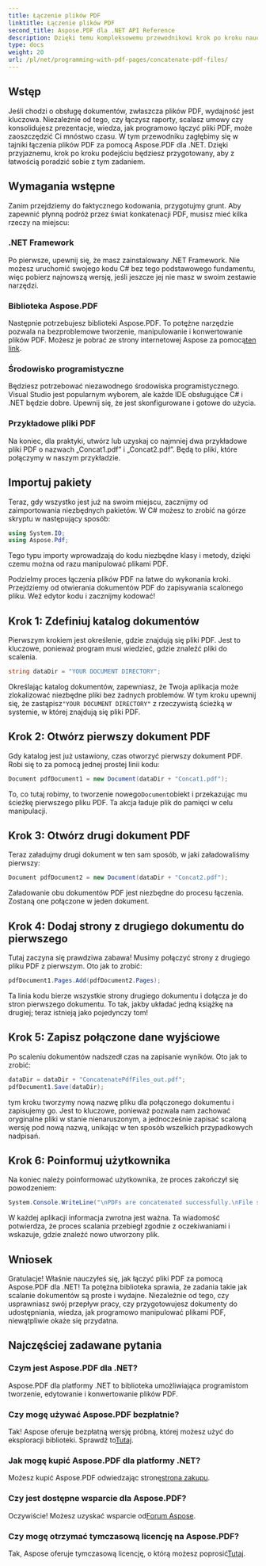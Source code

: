 ```yaml
---
title: Łączenie plików PDF
linktitle: Łączenie plików PDF
second_title: Aspose.PDF dla .NET API Reference
description: Dzięki temu kompleksowemu przewodnikowi krok po kroku nauczysz się bez problemu łączyć pliki PDF za pomocą Aspose.PDF dla .NET.
type: docs
weight: 20
url: /pl/net/programming-with-pdf-pages/concatenate-pdf-files/
---
```

## Wstęp

Jeśli chodzi o obsługę dokumentów, zwłaszcza plików PDF, wydajność jest kluczowa. Niezależnie od tego, czy łączysz raporty, scalasz umowy czy konsolidujesz prezentacje, wiedza, jak programowo łączyć pliki PDF, może zaoszczędzić Ci mnóstwo czasu. W tym przewodniku zagłębimy się w tajniki łączenia plików PDF za pomocą Aspose.PDF dla .NET. Dzięki przyjaznemu, krok po kroku podejściu będziesz przygotowany, aby z łatwością poradzić sobie z tym zadaniem.

## Wymagania wstępne

Zanim przejdziemy do faktycznego kodowania, przygotujmy grunt. Aby zapewnić płynną podróż przez świat konkatenacji PDF, musisz mieć kilka rzeczy na miejscu:

### .NET Framework

Po pierwsze, upewnij się, że masz zainstalowany .NET Framework. Nie możesz uruchomić swojego kodu C# bez tego podstawowego fundamentu, więc pobierz najnowszą wersję, jeśli jeszcze jej nie masz w swoim zestawie narzędzi.

### Biblioteka Aspose.PDF

 Następnie potrzebujesz biblioteki Aspose.PDF. To potężne narzędzie pozwala na bezproblemowe tworzenie, manipulowanie i konwertowanie plików PDF. Możesz je pobrać ze strony internetowej Aspose za pomocą[ten link](https://releases.aspose.com/pdf/net/).

### Środowisko programistyczne

Będziesz potrzebować niezawodnego środowiska programistycznego. Visual Studio jest popularnym wyborem, ale każde IDE obsługujące C# i .NET będzie dobre. Upewnij się, że jest skonfigurowane i gotowe do użycia.

### Przykładowe pliki PDF

Na koniec, dla praktyki, utwórz lub uzyskaj co najmniej dwa przykładowe pliki PDF o nazwach „Concat1.pdf” i „Concat2.pdf”. Będą to pliki, które połączymy w naszym przykładzie.

## Importuj pakiety

Teraz, gdy wszystko jest już na swoim miejscu, zacznijmy od zaimportowania niezbędnych pakietów. W C# możesz to zrobić na górze skryptu w następujący sposób:

```csharp
using System.IO;
using Aspose.Pdf;
```

Tego typu importy wprowadzają do kodu niezbędne klasy i metody, dzięki czemu można od razu manipulować plikami PDF.

Podzielmy proces łączenia plików PDF na łatwe do wykonania kroki. Przejdziemy od otwierania dokumentów PDF do zapisywania scalonego pliku. Weź edytor kodu i zacznijmy kodować!

## Krok 1: Zdefiniuj katalog dokumentów

Pierwszym krokiem jest określenie, gdzie znajdują się pliki PDF. Jest to kluczowe, ponieważ program musi wiedzieć, gdzie znaleźć pliki do scalenia.

```csharp
string dataDir = "YOUR DOCUMENT DIRECTORY";
```

 Określając katalog dokumentów, zapewniasz, że Twoja aplikacja może zlokalizować niezbędne pliki bez żadnych problemów. W tym kroku upewnij się, że zastąpisz`"YOUR DOCUMENT DIRECTORY"` z rzeczywistą ścieżką w systemie, w której znajdują się pliki PDF.

## Krok 2: Otwórz pierwszy dokument PDF

Gdy katalog jest już ustawiony, czas otworzyć pierwszy dokument PDF. Robi się to za pomocą jednej prostej linii kodu:

```csharp
Document pdfDocument1 = new Document(dataDir + "Concat1.pdf");
```

 To, co tutaj robimy, to tworzenie nowego`Document`obiekt i przekazując mu ścieżkę pierwszego pliku PDF. Ta akcja ładuje plik do pamięci w celu manipulacji.

## Krok 3: Otwórz drugi dokument PDF

Teraz załadujmy drugi dokument w ten sam sposób, w jaki załadowaliśmy pierwszy:

```csharp
Document pdfDocument2 = new Document(dataDir + "Concat2.pdf");
```

Załadowanie obu dokumentów PDF jest niezbędne do procesu łączenia. Zostaną one połączone w jeden dokument.

## Krok 4: Dodaj strony z drugiego dokumentu do pierwszego

Tutaj zaczyna się prawdziwa zabawa! Musimy połączyć strony z drugiego pliku PDF z pierwszym. Oto jak to zrobić:

```csharp
pdfDocument1.Pages.Add(pdfDocument2.Pages);
```

Ta linia kodu bierze wszystkie strony drugiego dokumentu i dołącza je do stron pierwszego dokumentu. To tak, jakby układać jedną książkę na drugiej; teraz istnieją jako pojedynczy tom!

## Krok 5: Zapisz połączone dane wyjściowe

Po scaleniu dokumentów nadszedł czas na zapisanie wyników. Oto jak to zrobić:

```csharp
dataDir = dataDir + "ConcatenatePdfFiles_out.pdf";
pdfDocument1.Save(dataDir);
```

tym kroku tworzymy nową nazwę pliku dla połączonego dokumentu i zapisujemy go. Jest to kluczowe, ponieważ pozwala nam zachować oryginalne pliki w stanie nienaruszonym, a jednocześnie zapisać scaloną wersję pod nową nazwą, unikając w ten sposób wszelkich przypadkowych nadpisań.

## Krok 6: Poinformuj użytkownika

Na koniec należy poinformować użytkownika, że proces zakończył się powodzeniem:

```csharp
System.Console.WriteLine("\nPDFs are concatenated successfully.\nFile saved at " + dataDir);
```

W każdej aplikacji informacja zwrotna jest ważna. Ta wiadomość potwierdza, że proces scalania przebiegł zgodnie z oczekiwaniami i wskazuje, gdzie znaleźć nowo utworzony plik.

## Wniosek

Gratulacje! Właśnie nauczyłeś się, jak łączyć pliki PDF za pomocą Aspose.PDF dla .NET! Ta potężna biblioteka sprawia, że zadania takie jak scalanie dokumentów są proste i wydajne. Niezależnie od tego, czy usprawniasz swój przepływ pracy, czy przygotowujesz dokumenty do udostępniania, wiedza, jak programowo manipulować plikami PDF, niewątpliwie okaże się przydatna.


## Najczęściej zadawane pytania

### Czym jest Aspose.PDF dla .NET?  
Aspose.PDF dla platformy .NET to biblioteka umożliwiająca programistom tworzenie, edytowanie i konwertowanie plików PDF.

### Czy mogę używać Aspose.PDF bezpłatnie?  
Tak! Aspose oferuje bezpłatną wersję próbną, której możesz użyć do eksploracji biblioteki. Sprawdź to[Tutaj](https://releases.aspose.com/).

### Jak mogę kupić Aspose.PDF dla platformy .NET?  
Możesz kupić Aspose.PDF odwiedzając stronę[strona zakupu](https://purchase.aspose.com/buy).

### Czy jest dostępne wsparcie dla Aspose.PDF?  
 Oczywiście! Możesz uzyskać wsparcie od[Forum Aspose](https://forum.aspose.com/c/pdf/10).

### Czy mogę otrzymać tymczasową licencję na Aspose.PDF?  
 Tak, Aspose oferuje tymczasową licencję, o którą możesz poprosić[Tutaj](https://purchase.aspose.com/temporary-license/).